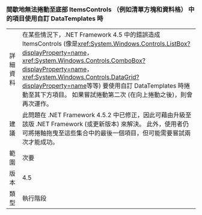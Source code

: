 ### <a name="intermittently-unable-to-scroll-to-bottom-item-in-itemscontrols-like-listbox-and-datagrid-when-using-custom-datatemplates"></a>間歇地無法捲動至底部 ItemsControls （例如清單方塊和資料格） 中的項目使用自訂 DataTemplates 時

|   |   |
|---|---|
|詳細資料|在某些情況下，.NET Framework 4.5 中的錯誤造成 ItemsControls (像是<xref:System.Windows.Controls.ListBox?displayProperty=name>， <xref:System.Windows.Controls.ComboBox?displayProperty=name>，<xref:System.Windows.Controls.DataGrid?displayProperty=name>等等) 要使用自訂 DataTemplates 時捲動至其下方項目。 如果嘗試捲動第二次 (在向上捲動之後)，則會再次運作。|
|建議|此問題在 .NET Framework 4.5.2 中已修正，因此可藉由升級至該版 .NET Framework (或更新版本) 來解決。 此外，使用者仍可將捲軸拖曳至這些集合中的最後一個項目，但可能需要嘗試兩次才能成功。|
|範圍|次要|
|版本|4.5|
|類型|執行階段|

